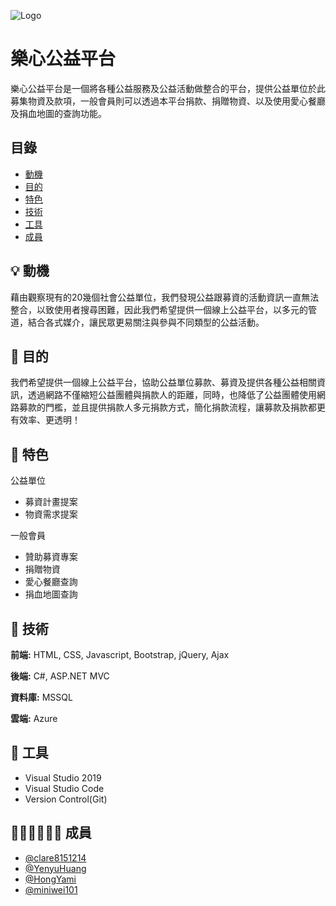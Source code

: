 ![Logo](https://charityheart.info/images/LOGO.png)


# 樂心公益平台

樂心公益平台是一個將各種公益服務及公益活動做整合的平台，提供公益單位於此募集物資及款項，一般會員則可以透過本平台捐款、捐贈物資、以及使用愛心餐廳及捐血地圖的查詢功能。


## 目錄
- [ 動機 ](#動機)
- [ 目的 ](#目的)
- [ 特色 ](#特色)
- [ 技術 ](#技術)
- [ 工具 ](#工具)
- [ 成員 ](#成員)


## 💡 動機
藉由觀察現有的20幾個社會公益單位，我們發現公益跟募資的活動資訊一直無法整合，以致使用者搜尋困難，因此我們希望提供一個線上公益平台，以多元的管道，結合各式媒介，讓民眾更易關注與參與不同類型的公益活動。

## 👣 目的

我們希望提供一個線上公益平台，協助公益單位募款、募資及提供各種公益相關資訊，透過網路不僅縮短公益團體與捐款人的距離，同時，也降低了公益團體使用網路募款的門檻，並且提供捐款人多元捐款方式，簡化捐款流程，讓募款及捐款都更有效率、更透明！

## 🌟 特色
公益單位
- 募資計畫提案
- 物資需求提案

一般會員
- 贊助募資專案
- 捐贈物資
- 愛心餐廳查詢
- 捐血地圖查詢


## 🧠 技術

**前端:** HTML, CSS, Javascript, Bootstrap, jQuery, Ajax

**後端:** C#, ASP.NET MVC

**資料庫:** MSSQL

**雲端:** Azure


## 🔧 工具
- Visual Studio 2019
- Visual Studio Code
- Version Control(Git)
## 🧍‍♂️👩‍👩‍👧‍👧 成員

- [@clare8151214](https://github.com/clare8151214)
- [@YenyuHuang](https://github.com/YenyuHuang)
- [@HongYami](https://github.com/HongYami)
- [@miniwei101](https://github.com/miniwei101)

